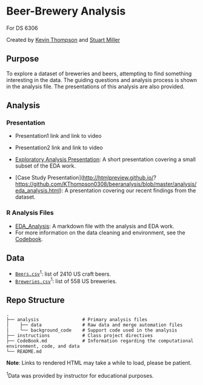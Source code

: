 # Beer-Brewery Analysis

For DS 6306

Created by [Kevin Thompson](https://github.com/KThompson0308) and [Stuart Miller](https://github.com/sjmiller8182)

## Purpose

To explore a dataset of breweries and beers, attempting to find something interesting in the data. The guiding questions and analysis process is shown in the analysis file. The presentations of this analysis are also provided.

## Analysis 

### Presentation

* Presentation1 link and link to video
* Presentation2 link and link to video
* [Exploratory Analysis Presentation](http://htmlpreview.github.io/?https://github.com/KThompson0308/beeranalysis/blob/master/eda_presentation.html): A short presentation covering a small subset of the EDA work.

* [Case Study Presentation](http://htmlpreview.github.io/?
https://github.com/KThompson0308/beeranalysis/blob/master/analysis/eda_analysis.html): A presentation covering our recent findings from the dataset. 

### R Analysis Files

* [EDA_Analysis](https://github.com/KThompson0308/beeranalysis/blob/master/analysis/eda_analysis.Rmd): A markdown file with the analysis and EDA work.
* For more information on the data cleaning and environment, see the [Codebook](https://github.com/KThompson0308/beeranalysis/blob/master/CodeBook.md).

## Data

* [`Beers.csv`](https://github.com/KThompson0308/beeranalysis/blob/master/analysis/data/Beers.csv)<sup>1</sup>: list of 2410 US craft beers.
* [`Breweries.csv`](https://github.com/KThompson0308/beeranalysis/blob/master/analysis/data/Breweries.csv)<sup>1</sup>: list of 558 US breweries.

## Repo Structure
    .
    ├── analysis                # Primary analysis files
    │    ├── data               # Raw data and merge automation files
    |    └── background_code    # Support code used in the analysis
    ├── instructions            # Class project directives
    ├── CodeBook.md             # Information regarding the computational environment, code, and data
    └── README.md

**Note**: Links to rendered HTML may take a while to load, please be patient.

<sup>1</sup>Data was provided by instructor for educational purposes.
